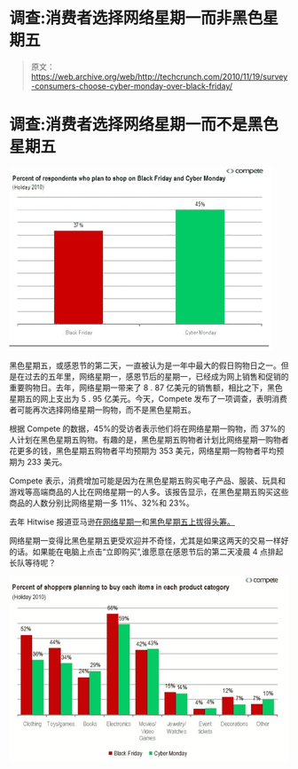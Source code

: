 # 调查:消费者选择网络星期一而非黑色星期五

> 原文：<https://web.archive.org/web/http://techcrunch.com/2010/11/19/survey-consumers-choose-cyber-monday-over-black-friday/>

# 调查:消费者选择网络星期一而不是黑色星期五

![](img/43f80280d6989f38a263caa9e42e8677.png)

黑色星期五，或感恩节的第二天，一直被认为是一年中最大的假日购物日之一。但是在过去的五年里，网络星期一，感恩节后的星期一，已经成为网上销售和促销的重要购物日。去年，网络星期一带来了 8 . 87 亿美元的销售额，相比之下，黑色星期五的网上支出为 5 . 95 亿美元。今天，Compete 发布了一项调查，表明消费者可能再次选择网络星期一购物，而不是黑色星期五。

根据 Compete 的数据，45%的受访者表示他们将在网络星期一购物，而 37%的人计划在黑色星期五购物。有趣的是，黑色星期五购物者计划比网络星期一购物者花更多的钱，黑色星期五购物者平均预期为 353 美元，网络星期一购物者平均预期为 233 美元。

Compete 表示，消费增加可能是因为在黑色星期五购买电子产品、服装、玩具和游戏等高端商品的人比在网络星期一的人多。该报告显示，在黑色星期五购买这些商品的人数分别比网络星期一多 11%、32%和 23%。

去年 Hitwise 报道亚马逊[在网络星期一](https://web.archive.org/web/20230202215305/https://techcrunch.com/2009/12/01/amazon-takes-the-top-spot-for-cyber-monday/)和[黑色星期五上拔得头筹。](https://web.archive.org/web/20230202215305/http://www.internetretailer.com/2009/11/30/amazon-leads-black-friday-web-traffic-walmart-was-tops-on-thank)

网络星期一变得比黑色星期五更受欢迎并不奇怪，尤其是如果这两天的交易一样好的话。如果能在电脑上点击“立即购买”,谁愿意在感恩节后的第二天凌晨 4 点排起长队等待呢？

![](img/caa7d215a0eff982c27497c8f793f2fd.png)